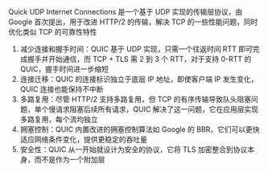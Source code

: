 Quick UDP Internet Connections 是一个基于 UDP 实现的传输层协议，由 Google 首次提出，用于改进 HTTP/2 的传输，解决 TCP 的一些性能问题，同时优化类似 TCP 的可靠性特性

1. 减少连接和握手时间：QUIC 基于 UDP 实现，只需一个往返时间 RTT 即可完成握手并开始通信，而 TCP + TLS 需 2 到 3 个 RTT，对于支持 0-RTT 的 QUIC，握手时间进一步缩短
2. 连接迁移：QUIC 的连接标识独立于底层 IP 地址，即使客户端 IP 发生变化，QUIC 连接也能保持不中断
3. 多路复用：尽管 HTTP/2 支持多路复用，但 TCP 的有序传输导致队头阻塞问题，单个慢请求阻塞后续所有请求，QUIC 解决了这一问题，它在应用层实现多路复用，每个流均独立
4. 拥塞控制：QUIC 内置改进的拥塞控制算法如 Google 的 BBR，它们可以更快适应网络条件变化，提供更稳定的吞吐量
5. 安全性：QUIC 从一开始就设计为安全的协议，它将 TLS 加密整合到协议本身，而不是作为一个附加层
